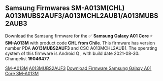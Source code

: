 <h2>Samsung Firmwares SM-A013M(CHL) A013MUBS2AUF3/A013MCHL2AUB1/A013MUBS2AUB3</h2>
Download the Samsung firmware for the ✅ <strong>Samsung Galaxy A01 Core </strong> ⭐ <strong>SM-A013M</strong> with product code <strong>CHL</strong> <strong> from Chile</strong>. This firmware has version number PDA <strong>A013MUBS2AUF3</strong> and CSC A013MCHL2AUB1. The operating system of this firmware is Android Q , with build date 2021-08-30. Changelist <strong>19046477</strong>.


[SM-A013M](https://samfirm.shop/samsung/model/SM-A013M)
[A013MUBS2AUF3](https://samfirm.shop/samsung/pda/A013MUBS2AUF3)
[Download Firmware Samsung Galaxy A01 Core SM-A013M](https://samfirm.shop/samsung/firmware/452696)
